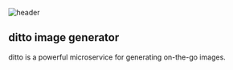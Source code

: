 ![header](https://i.pinimg.com/originals/b5/76/8c/b5768c9048a65fb39a55ed3c53e6427e.jpg)

## ditto image generator

ditto is a powerful microservice for generating on-the-go images. 